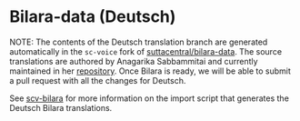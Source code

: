 # Bilara-data (Deutsch)

NOTE: The contents of the Deutsch translation branch 
are generated automatically in 
the `sc-voice` fork of 
[suttacentral/bilara-data](https://github.com/suttacentral/bilara-data).
The source translations are authored by Anagarika Sabbammitai
and currently maintained in her [repository](https://github.com/sabbamitta/sutta-translation).
Once Bilara is ready, we will be able to submit a pull request with all the
changes for Deutsch.

See [scv-bilara](https://github.com/sc-voice/scv-bilara) for more information
on the import script that generates the Deutsch Bilara translations.
